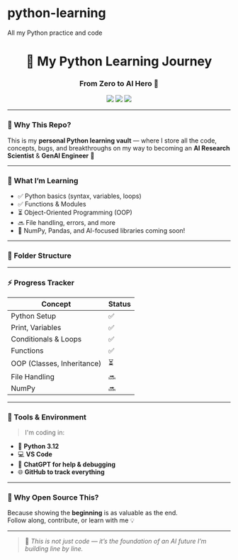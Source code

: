 # python-learning
All my Python practice and code
<h1 align="center">🐍 My Python Learning Journey</h1>
<h3 align="center">From Zero to AI Hero 🚀</h3>

<p align="center">
  <img src="https://img.shields.io/badge/Python-3776AB?style=for-the-badge&logo=python&logoColor=white"/>
  <img src="https://img.shields.io/badge/VSCode-007ACC?style=for-the-badge&logo=visual-studio-code&logoColor=white"/>
  <img src="https://img.shields.io/badge/GitHub-181717?style=for-the-badge&logo=github&logoColor=white"/>
</p>

---

### 🧠 Why This Repo?

This is my **personal Python learning vault** — where I store all the code, concepts, bugs, and breakthroughs on my way to becoming an **AI Research Scientist** & **GenAI Engineer** 🧪

---

### 📘 What I’m Learning

- ✅ Python basics (syntax, variables, loops)
- ✅ Functions & Modules
- ⏳ Object-Oriented Programming (OOP)
- 🔜 File handling, errors, and more
- 🔭 NumPy, Pandas, and AI-focused libraries coming soon!

---

### 📁 Folder Structure


---

### ⚡ Progress Tracker

| Concept                     | Status |
|----------------------------|--------|
| Python Setup               | ✅     |
| Print, Variables           | ✅     |
| Conditionals & Loops       | ✅     |
| Functions                  | ✅     |
| OOP (Classes, Inheritance) | ⏳     |
| File Handling              | 🔜     |
| NumPy                      | 🔜     |

---

### 🧪 Tools & Environment

> I'm coding in:
- 🐍 **Python 3.12**
- 💻 **VS Code**
- 🧠 **ChatGPT for help & debugging**
- 🌐 **GitHub to track everything**

---

### 📌 Why Open Source This?

Because showing the **beginning** is as valuable as the end.  
Follow along, contribute, or learn with me 💡

---

> 🧬 *This is not just code — it’s the foundation of an AI future I’m building line by line.*

